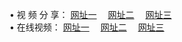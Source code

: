 &#8226; 视 频 分 享：
<a href="http://22.dynssl.com/tv/" target="_blank">网址一</a>
　<a href="http://wi55.ga/tv/" target="_blank">网址二</a>
　<a href="http://d7.dnsrd.com:81/tv/" target="_blank">网址三</a>
　<br />
&#8226; 在线视频：
<a href="http://36.forumz.info/" target="_blank">网址一</a>
　<a href="http://cd88.ga/" target="_blank">网址二</a>
　<a href="http://wi55.ga/" target="_blank">网址三</a><br />
